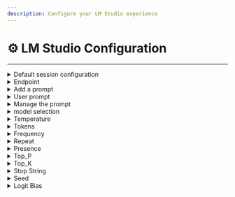 ```yaml
---
description: Configure your LM Studio experience
---
```


# ⚙️ LM Studio Configuration

***

<details>

<summary>Default session configuration</summary>

* model - None
* temperature - 0.7
* top\_k - 0
* top\_p - 0
* endpoint - None
* repeat penalty - 0
* frequency penalty - 0
* presence penalty - 0
* logit bias - 0
* seed - None
* tokens - 2000
* top string - None

</details>

<details>

<summary>Endpoint</summary>

_`/lmstudio-options [ endpoint ] [ web endpoint ]`_

Enter an endpoint to use with LM Studio API

</details>

<details>

<summary>Add a prompt</summary>

_`/lmsudio-options [ add_prompt ] [ new prompt ]`_

Give the session a prompt to be used by the author and any members accessing the session as a shared session.&#x20;

</details>

<details>

<summary>User prompt</summary>

_`/lmstudio-options [ user_prompt ] [ prompt ]`_

Give a user their own prompt to be used when they message the bot.

</details>

<details>

<summary>Manage the prompt</summary>

_`/lmstudio-options [ manage_prompt ] [ option ]`_

View or clear the prompt in the active session.

Options:

* `view`
* `clear`

</details>

<details>

<summary>model selection</summary>

_`/lmstudio-options [ model ] [ user provided model ]`_

User gives the model name string supplied to them by LM Studio API

</details>

<details>

<summary>Temperature</summary>

_`/lmstudio-options [ temperature ] [ amount ]`_

Selects the temperature level for the model

Options:

* `0.1 ~ 1.0`

</details>

<details>

<summary>Tokens</summary>

_`/openai-options [ tokens ] [ amount ]`_

Selects the maximum tokens to use on a transaction (including context tokens)

Options:

* `50 ~ 4000`

</details>

<details>

<summary>Frequency</summary>

_`/lmstudio-options [ frequency_penalty ] [ amount ]`_

Selects the frequency penalty&#x20;

Options:

* `0.1 ~ 1.0`

</details>

<details>

<summary>Repeat</summary>

_`/lmstudio-options [ repeat_penalty ] [ amount ]`_

Selects the repeat penalty&#x20;

Options:

* `0.1 ~ 1.0`

</details>

<details>

<summary>Presence</summary>

_`/lmstudio-options [ presence_penalty ] [ amount ]`_

Selects the presence penalty&#x20;

Options:

* `0.1 ~ 1.0`

</details>

<details>

<summary>Top_P</summary>

_`/lmstudio-options [ top_p ] [ amount ]`_

Selects the top\_p amount

Options:

* `0.1 ~ 1.0`

</details>

<details>

<summary>Top_K</summary>



_`/lmstudio-options [ top_k ] [ amount ]`_

Selects the top\_k amount

Options:

* `0.1 ~ 1.0`

</details>

<details>

<summary>Stop String</summary>

_`/lmstudio-options [ stop_string ] [ string ]`_

Add a stop string to be used in LM Studio API parsing

</details>

<details>

<summary>Seed</summary>

_`/lmstudio-options [ frequency_penalty ] [ amount ]`_

Choose a seed to use in LM Studio API parsing

</details>

<details>

<summary>Logit Bias</summary>

_`/lmstudio-options [ logit_bias ] [ amount ]`_

Selects the logit bias amount

Options:

* `0.1 ~ 1.0`

</details>
